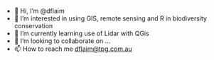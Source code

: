- 👋 Hi, I’m @dflaim
- 👀 I’m interested in using GIS, remote sensing and R in biodiversity conservation
- 🌱 I’m currently learning use of Lidar with QGis
- 💞️ I’m looking to collaborate on ...
- 📫 How to reach me dflaim@tpg.com.au

<!---
dflaim/dflaim is a ✨ special ✨ repository because its `README.md` (this file) appears on your GitHub profile.
You can click the Preview link to take a look at your changes.
--->
